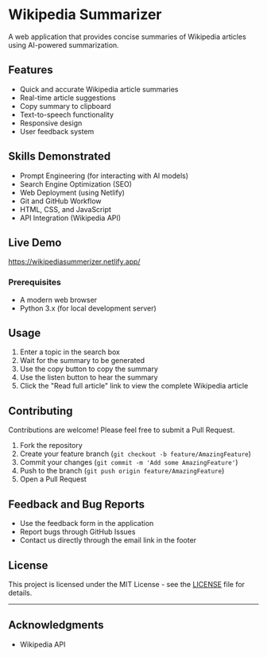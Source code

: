 # Wikipedia Summarizer

A web application that provides concise summaries of Wikipedia articles using AI-powered summarization.


## Features

- Quick and accurate Wikipedia article summaries
- Real-time article suggestions
- Copy summary to clipboard
- Text-to-speech functionality
- Responsive design
- User feedback system

## Skills Demonstrated

- Prompt Engineering (for interacting with AI models)
- Search Engine Optimization (SEO)
- Web Deployment (using Netlify)
- Git and GitHub Workflow
- HTML, CSS, and JavaScript
- API Integration (Wikipedia API)

  
## Live Demo

https://wikipediasummerizer.netlify.app/


### Prerequisites

- A modern web browser
- Python 3.x (for local development server)


## Usage

1. Enter a topic in the search box
2. Wait for the summary to be generated
3. Use the copy button to copy the summary
4. Use the listen button to hear the summary
5. Click the "Read full article" link to view the complete Wikipedia article


## Contributing

Contributions are welcome! Please feel free to submit a Pull Request.

1. Fork the repository
2. Create your feature branch (`git checkout -b feature/AmazingFeature`)
3. Commit your changes (`git commit -m 'Add some AmazingFeature'`)
4. Push to the branch (`git push origin feature/AmazingFeature`)
5. Open a Pull Request

## Feedback and Bug Reports

- Use the feedback form in the application
- Report bugs through GitHub Issues
- Contact us directly through the email link in the footer

## License

This project is licensed under the MIT License - see the [LICENSE](LICENSE) file for details.

---
## Acknowledgments

- Wikipedia API 
